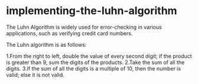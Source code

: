 # implementing-the-luhn-algorithm
The Luhn Algorithm is widely used for error-checking in various applications, such as verifying credit card numbers.

The Luhn algorithm is as follows:

1.From the right to left, double the value of every second digit; if the product is greater than 9, sum the digits of the products.
2.Take the sum of all the digits.
3.If the sum of all the digits is a multiple of 10, then the number is valid; else it is not valid.
